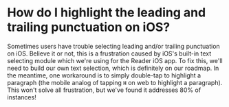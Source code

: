 # How do I highlight the leading and trailing punctuation on iOS?

Sometimes users have trouble selecting leading and/or trailing punctuation on iOS. Believe it or not, this is a frustration caused by iOS's built-in text selecting module which we're using for the Reader iOS app. To fix this, we'll need to build our own text selection, which is definitely on our roadmap. In the meantime, one workaround is to simply double-tap to highlight a paragraph (the mobile analog of tapping `H` on web to highlight a paragraph). This won't solve all frustration, but we've found it addresses 80% of instances!
